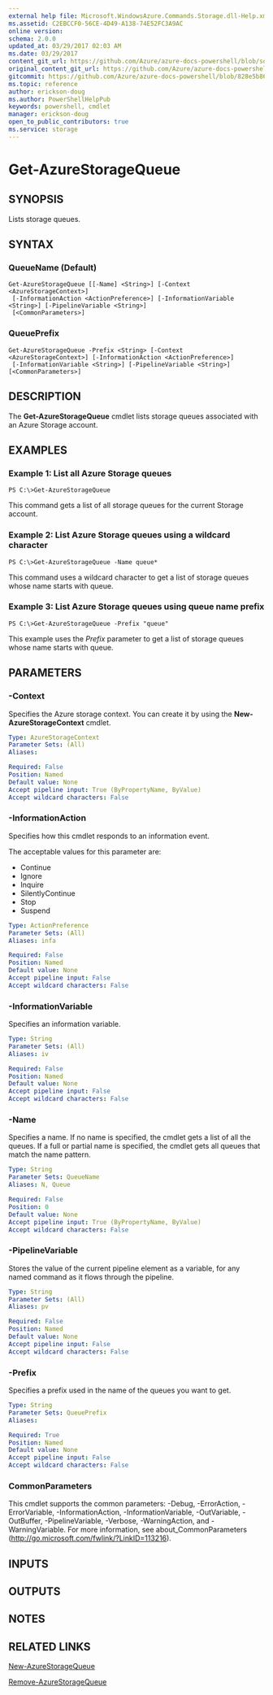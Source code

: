 ```yaml
---
external help file: Microsoft.WindowsAzure.Commands.Storage.dll-Help.xml
ms.assetid: C2EBCCF0-56CE-4D49-A138-74E52FC3A9AC
online version:
schema: 2.0.0
updated_at: 03/29/2017 02:03 AM
ms.date: 03/29/2017
content_git_url: https://github.com/Azure/azure-docs-powershell/blob/sdw-version-test/azureps-cmdlets-docs/ServiceManagement/Azure.Storage/v2.7.0/Get-AzureStorageQueue.md
original_content_git_url: https://github.com/Azure/azure-docs-powershell/blob/sdw-version-test/azureps-cmdlets-docs/ServiceManagement/Azure.Storage/v2.7.0/Get-AzureStorageQueue.md
gitcommit: https://github.com/Azure/azure-docs-powershell/blob/828e5b8648af6bdf3119ffe0cd409647f00de183
ms.topic: reference
author: erickson-doug
ms.author: PowerShellHelpPub
keywords: powershell, cmdlet
manager: erickson-doug
open_to_public_contributors: true
ms.service: storage
---
```


# Get-AzureStorageQueue

## SYNOPSIS
Lists storage queues.

## SYNTAX

### QueueName (Default)
```
Get-AzureStorageQueue [[-Name] <String>] [-Context <AzureStorageContext>]
 [-InformationAction <ActionPreference>] [-InformationVariable <String>] [-PipelineVariable <String>]
 [<CommonParameters>]
```

### QueuePrefix
```
Get-AzureStorageQueue -Prefix <String> [-Context <AzureStorageContext>] [-InformationAction <ActionPreference>]
 [-InformationVariable <String>] [-PipelineVariable <String>] [<CommonParameters>]
```

## DESCRIPTION
The **Get-AzureStorageQueue** cmdlet lists storage queues associated with an Azure Storage account.

## EXAMPLES

### Example 1: List all Azure Storage queues
```
PS C:\>Get-AzureStorageQueue
```

This command gets a list of all storage queues for the current Storage account.

### Example 2: List Azure Storage queues using a wildcard character
```
PS C:\>Get-AzureStorageQueue -Name queue*
```

This command uses a wildcard character to get a list of storage queues whose name starts with queue.

### Example 3: List Azure Storage queues using queue name prefix
```
PS C:\>Get-AzureStorageQueue -Prefix "queue"
```

This example uses the *Prefix* parameter to get a list of storage queues whose name starts with queue.

## PARAMETERS

### -Context
Specifies the Azure storage context.
You can create it by using the **New-AzureStorageContext** cmdlet.

```yaml
Type: AzureStorageContext
Parameter Sets: (All)
Aliases: 

Required: False
Position: Named
Default value: None
Accept pipeline input: True (ByPropertyName, ByValue)
Accept wildcard characters: False
```

### -InformationAction
Specifies how this cmdlet responds to an information event.

The acceptable values for this parameter are:

- Continue
- Ignore
- Inquire
- SilentlyContinue
- Stop
- Suspend

```yaml
Type: ActionPreference
Parameter Sets: (All)
Aliases: infa

Required: False
Position: Named
Default value: None
Accept pipeline input: False
Accept wildcard characters: False
```

### -InformationVariable
Specifies an information variable.

```yaml
Type: String
Parameter Sets: (All)
Aliases: iv

Required: False
Position: Named
Default value: None
Accept pipeline input: False
Accept wildcard characters: False
```

### -Name
Specifies a name.
If no name is specified, the cmdlet gets a list of all the queues.
If a full or partial name is specified, the cmdlet gets all queues that match the name pattern.

```yaml
Type: String
Parameter Sets: QueueName
Aliases: N, Queue

Required: False
Position: 0
Default value: None
Accept pipeline input: True (ByPropertyName, ByValue)
Accept wildcard characters: False
```

### -PipelineVariable
Stores the value of the current pipeline element as a variable, for any named command as it flows through the pipeline.

```yaml
Type: String
Parameter Sets: (All)
Aliases: pv

Required: False
Position: Named
Default value: None
Accept pipeline input: False
Accept wildcard characters: False
```

### -Prefix
Specifies a prefix used in the name of the queues you want to get.

```yaml
Type: String
Parameter Sets: QueuePrefix
Aliases: 

Required: True
Position: Named
Default value: None
Accept pipeline input: False
Accept wildcard characters: False
```

### CommonParameters
This cmdlet supports the common parameters: -Debug, -ErrorAction, -ErrorVariable, -InformationAction, -InformationVariable, -OutVariable, -OutBuffer, -PipelineVariable, -Verbose, -WarningAction, and -WarningVariable. For more information, see about_CommonParameters (http://go.microsoft.com/fwlink/?LinkID=113216).

## INPUTS

## OUTPUTS

## NOTES

## RELATED LINKS

[New-AzureStorageQueue](./New-AzureStorageQueue.md)

[Remove-AzureStorageQueue](./Remove-AzureStorageQueue.md)


